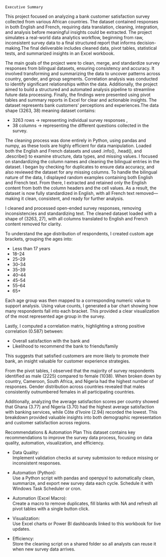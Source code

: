     Executive Summary
This project focused on analyzing a bank customer satisfaction survey collected from various African countries. The dataset contained responses in both English and French, requiring data translation, cleaning, integration, and analysis before meaningful insights could be extracted. 
The project simulates a real-world data analytics workflow, beginning from raw, inconsistent survey data to a final structured report that informs decision-making.The final deliverable includes cleaned data, pivot tables, statistical tests, and summarized insights in an Excel workbook.

The main goals of the project were to clean, merge, and standardize survey responses from bilingual datasets, ensuring consistency and accuracy. It involved transforming and summarizing the data to uncover patterns across country, gender, and group segments. Correlation analysis was conducted to identify significant relationships within the data. Additionally, the project aimed to build a structured and automated analysis pipeline to streamline future data processing. Finally, the findings were presented using pivot tables and summary reports in Excel for clear and actionable insights.
The dataset represents bank customers’ perceptions and experiences.The data shape (3263, 38) meaning dataset contains:

- 3263 rows → representing individual survey responses ,
- 38 columns → representing the different questions collected in the survey.

The cleaning process was done entirely in Python, using pandas and numpy, as these tools are highly efficient for data manipulation.
Loaded both the English and French datasets and used .info(), .head(), and .describe() to examine structure, data types, and missing values.
I focused on standardizing the column names and cleaning the bilingual entries in the dataset. I began by checking for duplicates to ensure data accuracy, and also reviewed the dataset for any missing columns. To handle the bilingual nature of the data, I displayed random examples containing both English and French text. From there, I extracted and retained only the English content from both the column headers and the cell values. As a result, the dataset is now fully standardized in English, with all French text removed—making it clean, consistent, and ready for further analysis.

 I cleaned and processed open-ended survey responses, removing inconsistencies and standardizing text. The cleaned dataset loaded with a shape of (3263, 27), with all columns translated to English and French content removed for clarity.

To understand the age distribution of respondents, I created custom age brackets, grouping the ages into:  
- Less than 17 years
- 18–24
- 25–29 
- 30–34  
- 35–39  
- 40–44  
- 45–54  
- 55–64  
- 65+

Each age group was then mapped to a corresponding numeric value to support analysis. Using value counts, I generated a bar chart showing how many respondents fall into each bracket. This provided a clear visualization of the most represented age group in the survey.

Lastly, I computed a correlation matrix, highlighting a strong positive correlation (0.587) between:  
- Overall satisfaction with the bank and  
- Likelihood to recommend the bank to friends/family

This suggests that satisfied customers are more likely to promote their bank, an insight valuable for customer experience strategies.

From the pivot tables, I observed that the majority of survey respondents identified as male (2225) compared to female (1038). When broken down by country, Cameroon, South Africa, and Nigeria had the highest number of responses. Gender distribution across countries revealed that males consistently outnumbered females in all participating countries.

Additionally, analyzing the average satisfaction scores per country showed that Ghana (3.77) and Nigeria (3.70) had the highest average satisfaction with banking services, while Côte d'Ivoire (2.94) recorded the lowest. This breakdown provided valuable insights into both demographic representation and customer satisfaction across regions.

Recommendations & Automation Plan
This dataset contains key recommendations to improve the survey data process, focusing on data quality, automation, visualization, and efficiency.
- Data Quality:  
  Implement validation checks at survey submission to reduce missing or inconsistent responses.

- Automation (Python):  
  Use a Python script with pandas and openpyxl to automatically clean, summarize, and export new survey data each cycle. Schedule it with Windows Task Scheduler or cron.

- Automation (Excel Macro):  
  Create a macro to remove duplicates, fill blanks with NA and refresh all pivot tables with a single button click.

- Visualization:  
  Use Excel charts or Power BI dashboards linked to this workbook for live updates.
- Efficiency:  
  Store the cleaning script on a shared folder so all analysts can reuse it when new survey data arrives.
